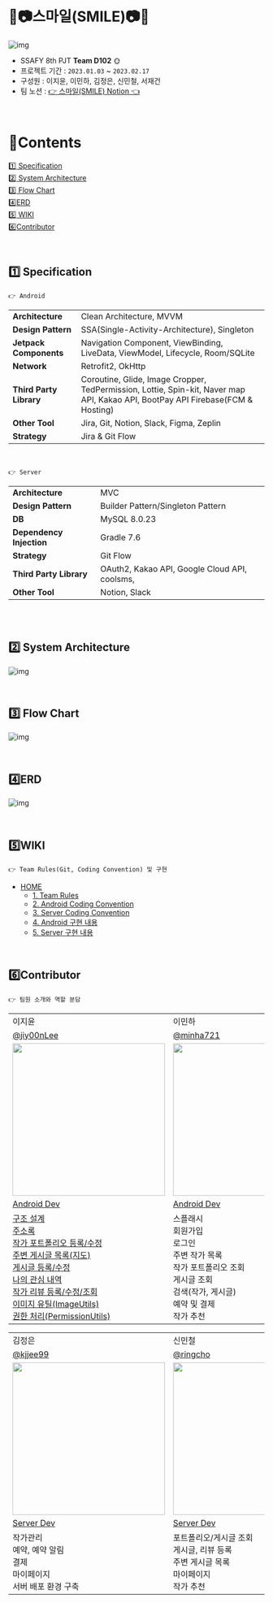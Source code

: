 # ​🧡📷스마일(​SMILE)📷🧡

![img](https://github.com/SMILE-SSAFY/.github/tree/main/image/logo.PNG.gif)


- SSAFY 8th PJT **Team D102**​ 🌞
- 프로젝트 기간 : `2023.01.03` ~ `2023.02.17`
- 구성원 : 이지윤, 이민하, 김정은, 신민철, 서재건  
- 팀 노션 : <a href="https://www.notion.so/ijiy00nlee/SMILE-0731e2debadf45dbbb087fc82feb4c20">👉 스마일(SMILE) Notion 👈</a>

<br>

# :green_book:​Contents

[:one:​ Specification](#one-specification)<br>
[:two:​ System Architecture](#two-system-architecture)<br>
[:three:​ Flow Chart](#three-flow-chart)<br>
[:four:​ ERD](#four-erd)<br>
[:five:​ WIKI](#five-wiki)<br>
[:six:​ Contributor](#six-contributor)<br>




<br>

## ​:one:​ Specification
```
👉 Android
```
<table class="tg">
<tbody>
  <tr>
    <td><b>Architecture</b></td>
    <td>Clean Architecture, MVVM</td>
  </tr>
<tr>
    <td><b>Design Pattern</b></td>
<td>SSA(Single-Activity-Architecture), Singleton</td>
</tr>
<tr>
    <td><b>Jetpack Components</b></td>
<td>Navigation Component, ViewBinding, LiveData, ViewModel, Lifecycle, Room/SQLite</td>
</tr>
<tr>
    <td><b>Network</b></td>
<td>Retrofit2, OkHttp</td>
</tr>
<tr>
    <td><b>Third Party Library</b></td>
    <td>Coroutine, Glide, Image Cropper, TedPermission, Lottie, Spin-kit, Naver map API, Kakao API, BootPay API Firebase(FCM & Hosting)</td>
</tr>
<tr>
    <td><b>Other Tool</b></td>
<td>Jira, Git, Notion, Slack, Figma, Zeplin</td>
</tr>
<tr>
    <td><b>Strategy</b></td>
<td>Jira & Git Flow</td>
</tr>
</tbody>
</table>

<br>

```
👉 Server
```
<table class="tg">
<tbody>
  <tr>
    <td><b>Architecture</b></td>
    <td>MVC</td>
  </tr>
<tr>
    <td><b>Design Pattern</b></td>
<td>Builder Pattern/Singleton Pattern</td>
</tr>
<tr>
    <td><b>DB</b></td>
<td>MySQL 8.0.23</td>
</tr>
<tr>
    <td><b>Dependency Injection</b></td>
<td>Gradle 7.6</td>
</tr>
<tr>
    <td><b>Strategy</b></td>
<td>Git Flow</td>
</tr>

<tr>
    <td><b>Third Party Library</b></td>
    <td> OAuth2, Kakao API, Google Cloud API, coolsms, </td>

</tr>
<tr>
    <td><b>Other Tool</b></td>
<td>Notion, Slack</td>
</tr>
</tbody>
</table>

<br>

<br>


## :two:​ System Architecture

![img](https://github.com/SMILE-SSAFY/.github/tree/main/image/server_architecture.png)


<br>

## :three:​ Flow Chart

![img](https://github.com/SMILE-SSAFY/.github/tree/main/image/flow_chart.png)



<br>

## :four:​ ERD

![img](https://github.com/SMILE-SSAFY/.github/tree/main/image/erd.png)



<br>


## :five:​ WIKI
```
👉 Team Rules(Git, Coding Convention) 및 구현 
```
- [HOME](https://github.com/SMILE-SSAFY/.github/wiki)
  - [1. Team Rules](https://github.com/SMILE-SSAFY/.github/wiki/1.-Team-Rules)
  - [2. Android Coding Convention](https://github.com/SMILE-SSAFY/.github/wiki/2.-Android-Coding-Convention)
  - [3. Server Coding Convention](https://github.com/SMILE-SSAFY/.github/wiki/3.-Server-Coding-Convention)
  - [4. Android 구현 내용](https://github.com/SMILE-SSAFY/.github/wiki/4.-Android-Content)
  - [5. Server 구현 내용](https://github.com/SMILE-SSAFY/.github/wiki/5.-Server-Content)


<br>


## :six:​ Contributor

```
👉 팀원 소개와 역할 분담
```

<table class="tg">
<tbody>
    <tr>
        <td>이지윤</td>
        <td>이민하</td>
    </tr>
    <tr>
        <td><a href="https://github.com/jiy00nLee">@jiy00nLee</a></td>
        <td><a href="https://github.com/minha721">@minha721</a></td>
    </tr>
    <tr>
        <td><img src="https://github.com/SMILE-SSAFY/.github/tree/main/image/profile_jiyun.jpeg" width="300px"/></td>
        <td><img src="https://github.com/SMILE-SSAFY/.github/tree/main/image/profile_minha.jpeg" width="300px"/></td>
    </tr>
    <tr>
        <td><a href="https://github.com/SMILE-SSAFY/.github/wiki/4.-Android-Content">Android Dev</a></td>
        <td><a href="https://github.com/SMILE-SSAFY/.github/wiki/4.-Android-Content">Android Dev</a></td>
    </tr>
    <tr>
        <td><a href="https://github.com/SMILE-SSAFY/.github/wiki/4.4.0-구조%20설계">구조 설계</a><br>
        <a href="https://github.com/SMILE-SSAFY/.github/wiki/4.4.4-주소록">주소록</a><br>
        <a href="https://github.com/SMILE-SSAFY/.github/wiki/4.4.5-작가%20포트폴리오">작가 포트폴리오 등록/수정</a><br>
        <a href="https://github.com/SMILE-SSAFY/.github/wiki/4.4.6-게시글%20및%20지도">주변 게시글 목록(지도)</a><br>
        <a href="https://github.com/SMILE-SSAFY/.github/wiki/4.4.6-게시글%20및%20지도">게시글 등록/수정</a><br>
        <a href="https://github.com/SMILE-SSAFY/.github/wiki/4.4.9-나의%20관심%20내역">나의 관심 내역</a><br>
        <a href="https://github.com/SMILE-SSAFY/.github/wiki/4.4.11-작가%20리뷰">작가 리뷰 등록/수정/조회</a><br>
        <a href="https://github.com/SMILE-SSAFY/.github/wiki/4.4.12-이미지%20유틸">이미지 유틸(ImageUtils)</a><br>
        <a href="https://github.com/SMILE-SSAFY/.github/wiki/4.4.13-권한%20처리">권한 처리(PermissionUtils)</a><br></td>
      <td>스플래시<br>
        회원가입<br>
        로그인<br>
        주변 작가 목록<br>
        작가 포트폴리오 조회<br>
        게시글 조회<br>
        검색(작가, 게시글)<br>
        예약 및 결제<br>
        작가 추천</td>
    </tr>
</tbody>
</table>
<table class="tg">
<tbody>
    <tr>
        <td>김정은</td>
        <td>신민철</td>
        <td>서재건</td>
    </tr>
    <tr>
        <td><a href="https://github.com/kjjee99">@kjjee99</a></td>
        <td><a href="https://github.com/ringcho">@ringcho</a></td>
        <td><a href="https://github.com/RUNGOAT">@RUNGOAT</a></td>
    </tr>
    <tr>
        <td><img src="https://github.com/SMILE-SSAFY/.github/tree/main/image/profile_jungeun.jpeg" width="300px"/></td>
        <td><img src="https://github.com/SMILE-SSAFY/.github/tree/main/image/profile_ppitibbaticuttie_minchul.jpeg" width="300px"/></td>
        <td><img src="https://github.com/SMILE-SSAFY/.github/tree/main/image/profile_jaegun.jpeg" width="300px"/></td>
    </tr>
    <tr>
        <td><a href="https://github.com/SMILE-SSAFY/.github/wiki/5.-Server-Content">Server Dev</a></td>
        <td><a href="https://github.com/SMILE-SSAFY/.github/wiki/5.-Server-Content">Server Dev</a></td>
        <td><a href="https://github.com/SMILE-SSAFY/.github/wiki/5.-Server-Content">Server Dev</a></td>
    </tr>
    <tr>
        <td>작가관리<br>
        예약, 예약 알림<br>
        결제<br>
        마이페이지<br>
        서버 배포 환경 구축</td>
        <td>포트폴리오/게시글 조회<br>
        게시글, 리뷰 등록<br>
        주변 게시글 목록<br>
        마이페이지<br>
        작가 추천</td>
        <td>회원관리<br>
        주변 작가 목록<br>
        작가/게시글 검색<br>
        마이페이지<br>
        스프링 배치</td>
    </tr>
</tbody>
</table>


